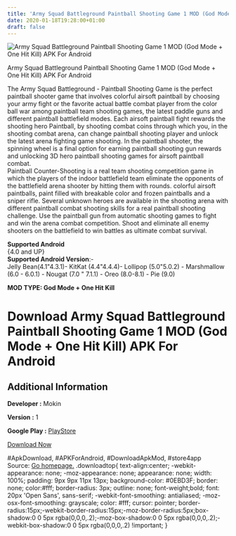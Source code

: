 ```yaml
---
title: 'Army Squad Battleground Paintball Shooting Game 1 MOD (God Mode + One Hit Kill) APK For Android'
date: 2020-01-18T19:28:00+01:00
draft: false
---
```


![Army Squad Battleground Paintball Shooting Game 1 MOD (God Mode + One Hit Kill) APK For Android](https://i2.wp.com/apkhome.net/wp-content/uploads/2020/01/Army-Squad-Battleground-Paintball-Shooting-Game-1-MOD-God-Mode-One-Hit-Kill.png "Army Squad Battleground Paintball Shooting Game 1 MOD (God Mode + One Hit Kill) APK For Android")

  

Army Squad Battleground Paintball Shooting Game 1 MOD (God Mode + One Hit Kill) APK For Android

The Army Squad Battleground - Paintball Shooting Game is the perfect paintball shooter game that involves colorful airsoft paintball by choosing your army fight or the favorite actual battle combat player from the color ball war among paintball team shooting games, the latest paddle guns and different paintball battlefield modes. Each airsoft paintball fight rewards the shooting hero Paintball, by shooting combat coins through which you, in the shooting combat arena, can change paintball shooting player and unlock the latest arena fighting game shooting. In the paintball shooter, the spinning wheel is a final option for earning paintball shooting gun rewards and unlocking 3D hero paintball shooting games for airsoft paintball combat.  
Paintball Counter-Shooting is a real team shooting competition game in which the players of the indoor battlefield team eliminate the opponents of the battlefield arena shooter by hitting them with rounds. colorful airsoft paintballs, paint filled with breakable color and frozen paintballs and a sniper rifle. Several unknown heroes are available in the shooting arena with different paintball combat shooting skills for a real paintball shooting challenge. Use the paintball gun from automatic shooting games to fight and win the arena combat competition. Shoot and eliminate all enemy shooters on the battlefield to win battles as ultimate combat survival.

**Supported Android**  
{4.0 and UP}  
**Supported Android Version**:-  
Jelly Bean(4.1"4.3.1)- KitKat (4.4"4.4.4)- Lollipop (5.0"5.0.2) - Marshmallow (6.0 - 6.0.1) - Nougat (7.0 " 7.1.1) - Oreo (8.0-8.1) - Pie (9.0)

**MOD TYPE: God Mode + One Hit Kill**

Download Army Squad Battleground Paintball Shooting Game 1 MOD (God Mode + One Hit Kill) APK For Android
========================================================================================================

Additional Information
----------------------

**Developer :** Mokin

**Version :** 1

**Google Play :** [PlayStore](https://play.google.com/store/apps/details?id=com.army.battle.team.paintball.shooting.games)

  

[Download Now](https://store4app.co/post/army-squad-battleground-paintball-shooting-game-1-mod-god-mode-one-hit-kill-apk-for-android_1579372037)

  
#ApkDownload, #APKForAndroid, #DownloadApkMod, #store4app  
Source: [Go homepage.](https://store4app.co/post/army-squad-battleground-paintball-shooting-game-1-mod-god-mode-one-hit-kill-apk-for-android_1579372037) .downloadtop{ text-align:center; -webkit-appearance: none; -moz-appearance: none; appearance: none; width: 100%; padding: 9px 9px 11px 13px; background-color: #0EBD3F; border: none; color:#fff; border-radius: 3px; outline: none; font-weight;bold; font: 20px 'Open Sans', sans-serif; -webkit-font-smoothing: antialiased; -moz-osx-font-smoothing: grayscale; color: #fff; cursor: pointer; border-radius:15px;-webkit-border-radius:15px;-moz-border-radius:5px;box-shadow:0 0 5px rgba(0,0,0,.2);-moz-box-shadow:0 0 5px rgba(0,0,0,.2);-webkit-box-shadow:0 0 5px rgba(0,0,0,.2) !important; }